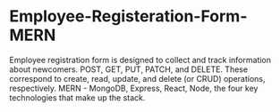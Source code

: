 # Employee-Registeration-Form-MERN

Employee registration form is designed to collect and track information about newcomers.
POST, GET, PUT, PATCH, and DELETE. These correspond to create, read, update, and delete (or CRUD) operations, respectively.
MERN -  MongoDB, Express, React, Node, the four key technologies that make up the stack.
